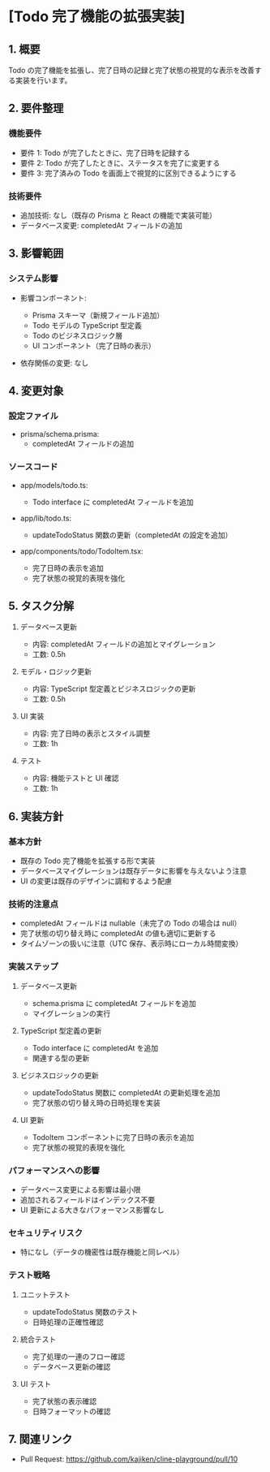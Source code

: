 # [Todo 完了機能の拡張実装]

## 1. 概要

Todo の完了機能を拡張し、完了日時の記録と完了状態の視覚的な表示を改善する実装を行います。

## 2. 要件整理

### 機能要件

- 要件 1: Todo が完了したときに、完了日時を記録する
- 要件 2: Todo が完了したときに、ステータスを完了に変更する
- 要件 3: 完了済みの Todo を画面上で視覚的に区別できるようにする

### 技術要件

- 追加技術: なし（既存の Prisma と React の機能で実装可能）
- データベース変更: completedAt フィールドの追加

## 3. 影響範囲

### システム影響

- 影響コンポーネント:

  - Prisma スキーマ（新規フィールド追加）
  - Todo モデルの TypeScript 型定義
  - Todo のビジネスロジック層
  - UI コンポーネント（完了日時の表示）

- 依存関係の変更: なし

## 4. 変更対象

### 設定ファイル

- prisma/schema.prisma:
  - completedAt フィールドの追加

### ソースコード

- app/models/todo.ts:

  - Todo interface に completedAt フィールドを追加

- app/lib/todo.ts:

  - updateTodoStatus 関数の更新（completedAt の設定を追加）

- app/components/todo/TodoItem.tsx:
  - 完了日時の表示を追加
  - 完了状態の視覚的表現を強化

## 5. タスク分解

1. データベース更新

   - 内容: completedAt フィールドの追加とマイグレーション
   - 工数: 0.5h

2. モデル・ロジック更新

   - 内容: TypeScript 型定義とビジネスロジックの更新
   - 工数: 0.5h

3. UI 実装

   - 内容: 完了日時の表示とスタイル調整
   - 工数: 1h

4. テスト
   - 内容: 機能テストと UI 確認
   - 工数: 1h

## 6. 実装方針

### 基本方針

- 既存の Todo 完了機能を拡張する形で実装
- データベースマイグレーションは既存データに影響を与えないよう注意
- UI の変更は既存のデザインに調和するよう配慮

### 技術的注意点

- completedAt フィールドは nullable（未完了の Todo の場合は null）
- 完了状態の切り替え時に completedAt の値も適切に更新する
- タイムゾーンの扱いに注意（UTC 保存、表示時にローカル時間変換）

### 実装ステップ

1. データベース更新

   - schema.prisma に completedAt フィールドを追加
   - マイグレーションの実行

2. TypeScript 型定義の更新

   - Todo interface に completedAt を追加
   - 関連する型の更新

3. ビジネスロジックの更新

   - updateTodoStatus 関数に completedAt の更新処理を追加
   - 完了状態の切り替え時の日時処理を実装

4. UI 更新
   - TodoItem コンポーネントに完了日時の表示を追加
   - 完了状態の視覚的表現を強化

### パフォーマンスへの影響

- データベース変更による影響は最小限
- 追加されるフィールドはインデックス不要
- UI 更新による大きなパフォーマンス影響なし

### セキュリティリスク

- 特になし（データの機密性は既存機能と同レベル）

### テスト戦略

1. ユニットテスト

   - updateTodoStatus 関数のテスト
   - 日時処理の正確性確認

2. 統合テスト

   - 完了処理の一連のフロー確認
   - データベース更新の確認

3. UI テスト
   - 完了状態の表示確認
   - 日時フォーマットの確認

## 7. 関連リンク

- Pull Request: https://github.com/kajiken/cline-playground/pull/10
